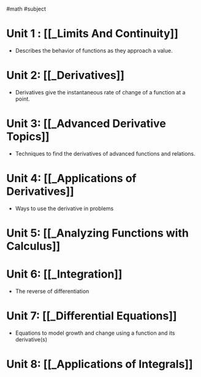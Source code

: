 #math #subject 
# Unit 1 : [[_Limits And Continuity]]
- Describes the behavior of functions as they approach a value.
# Unit 2: [[_Derivatives]]
- Derivatives give the instantaneous rate of change of a function at a point. 
# Unit 3: [[_Advanced Derivative Topics]]
- Techniques to find the derivatives of advanced functions and relations.
# Unit 4: [[_Applications of Derivatives]]
- Ways to use the derivative in problems
# Unit 5: [[_Analyzing Functions with Calculus]]
# Unit 6: [[_Integration]]
- The reverse of differentiation
# Unit 7: [[_Differential Equations]]
- Equations to model growth and change using a function and its derivative(s)
# Unit 8: [[_Applications of Integrals]]
